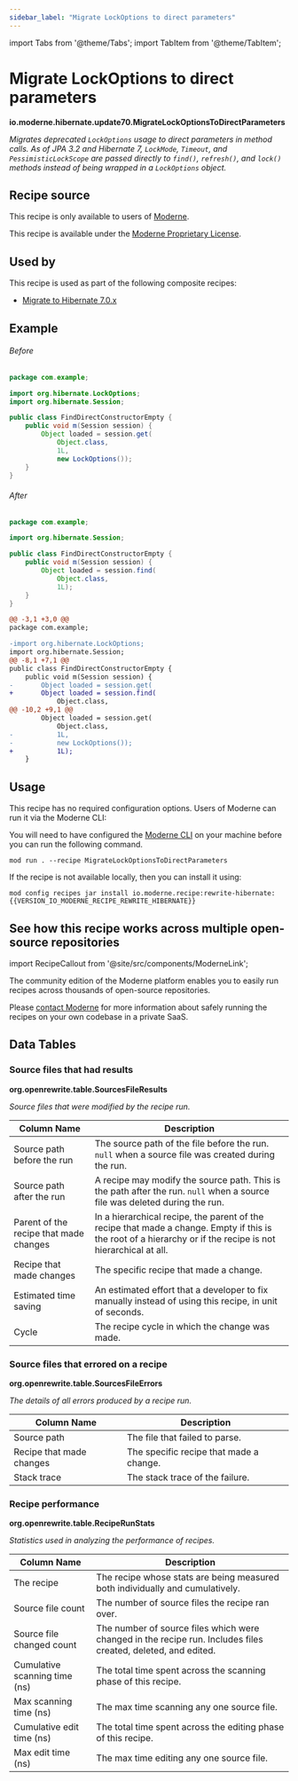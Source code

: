 ```yaml
---
sidebar_label: "Migrate LockOptions to direct parameters"
---
```


import Tabs from '@theme/Tabs';
import TabItem from '@theme/TabItem';

# Migrate LockOptions to direct parameters

**io.moderne.hibernate.update70.MigrateLockOptionsToDirectParameters**

_Migrates deprecated `LockOptions` usage to direct parameters in method calls. As of JPA 3.2 and Hibernate 7, `LockMode`, `Timeout`, and `PessimisticLockScope` are passed directly to `find()`, `refresh()`, and `lock()` methods instead of being wrapped in a `LockOptions` object._

## Recipe source

This recipe is only available to users of [Moderne](https://docs.moderne.io/).


This recipe is available under the [Moderne Proprietary License](https://docs.moderne.io/licensing/overview).


## Used by

This recipe is used as part of the following composite recipes:

* [Migrate to Hibernate 7.0.x](/recipes/hibernate/migratetohibernate70.md)

## Example


<Tabs groupId="beforeAfter">
<TabItem value="java" label="java">


###### Before
```java
package com.example;

import org.hibernate.LockOptions;
import org.hibernate.Session;

public class FindDirectConstructorEmpty {
    public void m(Session session) {
        Object loaded = session.get(
            Object.class,
            1L,
            new LockOptions());
    }
}
```

###### After
```java
package com.example;

import org.hibernate.Session;

public class FindDirectConstructorEmpty {
    public void m(Session session) {
        Object loaded = session.find(
            Object.class,
            1L);
    }
}
```

</TabItem>
<TabItem value="diff" label="Diff" >

```diff
@@ -3,1 +3,0 @@
package com.example;

-import org.hibernate.LockOptions;
import org.hibernate.Session;
@@ -8,1 +7,1 @@
public class FindDirectConstructorEmpty {
    public void m(Session session) {
-       Object loaded = session.get(
+       Object loaded = session.find(
            Object.class,
@@ -10,2 +9,1 @@
        Object loaded = session.get(
            Object.class,
-           1L,
-           new LockOptions());
+           1L);
    }
```
</TabItem>
</Tabs>


## Usage

This recipe has no required configuration options. Users of Moderne can run it via the Moderne CLI:
<Tabs groupId="projectType">


<TabItem value="moderne-cli" label="Moderne CLI">

You will need to have configured the [Moderne CLI](https://docs.moderne.io/user-documentation/moderne-cli/getting-started/cli-intro) on your machine before you can run the following command.

```shell title="shell"
mod run . --recipe MigrateLockOptionsToDirectParameters
```

If the recipe is not available locally, then you can install it using:
```shell
mod config recipes jar install io.moderne.recipe:rewrite-hibernate:{{VERSION_IO_MODERNE_RECIPE_REWRITE_HIBERNATE}}
```
</TabItem>
</Tabs>

## See how this recipe works across multiple open-source repositories

import RecipeCallout from '@site/src/components/ModerneLink';

<RecipeCallout link="https://app.moderne.io/recipes/io.moderne.hibernate.update70.MigrateLockOptionsToDirectParameters" />

The community edition of the Moderne platform enables you to easily run recipes across thousands of open-source repositories.

Please [contact Moderne](https://moderne.io/product) for more information about safely running the recipes on your own codebase in a private SaaS.
## Data Tables

<Tabs groupId="data-tables">
<TabItem value="org.openrewrite.table.SourcesFileResults" label="SourcesFileResults">

### Source files that had results
**org.openrewrite.table.SourcesFileResults**

_Source files that were modified by the recipe run._

| Column Name | Description |
| ----------- | ----------- |
| Source path before the run | The source path of the file before the run. `null` when a source file was created during the run. |
| Source path after the run | A recipe may modify the source path. This is the path after the run. `null` when a source file was deleted during the run. |
| Parent of the recipe that made changes | In a hierarchical recipe, the parent of the recipe that made a change. Empty if this is the root of a hierarchy or if the recipe is not hierarchical at all. |
| Recipe that made changes | The specific recipe that made a change. |
| Estimated time saving | An estimated effort that a developer to fix manually instead of using this recipe, in unit of seconds. |
| Cycle | The recipe cycle in which the change was made. |

</TabItem>

<TabItem value="org.openrewrite.table.SourcesFileErrors" label="SourcesFileErrors">

### Source files that errored on a recipe
**org.openrewrite.table.SourcesFileErrors**

_The details of all errors produced by a recipe run._

| Column Name | Description |
| ----------- | ----------- |
| Source path | The file that failed to parse. |
| Recipe that made changes | The specific recipe that made a change. |
| Stack trace | The stack trace of the failure. |

</TabItem>

<TabItem value="org.openrewrite.table.RecipeRunStats" label="RecipeRunStats">

### Recipe performance
**org.openrewrite.table.RecipeRunStats**

_Statistics used in analyzing the performance of recipes._

| Column Name | Description |
| ----------- | ----------- |
| The recipe | The recipe whose stats are being measured both individually and cumulatively. |
| Source file count | The number of source files the recipe ran over. |
| Source file changed count | The number of source files which were changed in the recipe run. Includes files created, deleted, and edited. |
| Cumulative scanning time (ns) | The total time spent across the scanning phase of this recipe. |
| Max scanning time (ns) | The max time scanning any one source file. |
| Cumulative edit time (ns) | The total time spent across the editing phase of this recipe. |
| Max edit time (ns) | The max time editing any one source file. |

</TabItem>

</Tabs>

